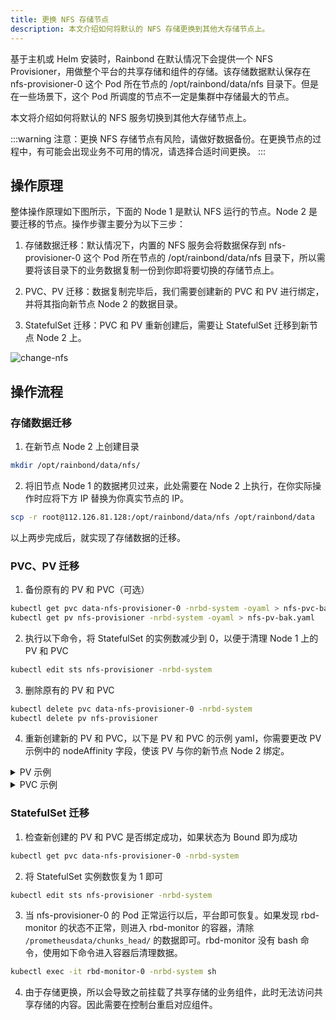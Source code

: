 ```yaml
---
title: 更换 NFS 存储节点
description: 本文介绍如何将默认的 NFS 存储更换到其他大存储节点上。
---
```


基于主机或 Helm 安装时，Rainbond 在默认情况下会提供一个 NFS Provisioner，用做整个平台的共享存储和组件的存储。该存储数据默认保存在 nfs-provisioner-0 这个 Pod 所在节点的 /opt/rainbond/data/nfs 目录下。但是在一些场景下，这个 Pod 所调度的节点不一定是集群中存储最大的节点。

本文将介绍如何将默认的 NFS 服务切换到其他大存储节点上。

:::warning
注意：更换 NFS 存储节点有风险，请做好数据备份。在更换节点的过程中，有可能会出现业务不可用的情况，请选择合适时间更换。
:::

## 操作原理

整体操作原理如下图所示，下面的 Node 1 是默认 NFS 运行的节点。Node 2 是要迁移的节点。操作步骤主要分为以下三步：

1. 存储数据迁移：默认情况下，内置的 NFS 服务会将数据保存到 nfs-provisioner-0 这个 Pod 所在节点的 /opt/rainbond/data/nfs 目录下，所以需要将该目录下的业务数据复制一份到你即将要切换的存储节点上。

2. PVC、PV 迁移：数据复制完毕后，我们需要创建新的 PVC 和 PV 进行绑定，并将其指向新节点 Node 2 的数据目录。

3. StatefulSet 迁移：PVC 和 PV 重新创建后，需要让 StatefulSet 迁移到新节点 Node 2 上。

![change-nfs](https://static.goodrain.com/docs/5.14.2/change-nfs.png)

## 操作流程

### 存储数据迁移

1. 在新节点 Node 2 上创建目录

```bash
mkdir /opt/rainbond/data/nfs/
```

2. 将旧节点 Node 1 的数据拷贝过来，此处需要在 Node 2 上执行，在你实际操作时应将下方 IP 替换为你真实节点的 IP。

```bash
scp -r root@112.126.81.128:/opt/rainbond/data/nfs /opt/rainbond/data
```

以上两步完成后，就实现了存储数据的迁移。

### PVC、PV 迁移

1. 备份原有的 PV 和 PVC（可选）

```bash
kubectl get pvc data-nfs-provisioner-0 -nrbd-system -oyaml > nfs-pvc-bak.yaml
kubectl get pv nfs-provisioner -nrbd-system -oyaml > nfs-pv-bak.yaml
```

2. 执行以下命令，将 StatefulSet 的实例数减少到 0，以便于清理 Node 1 上的 PV 和 PVC

```bash
kubectl edit sts nfs-provisioner -nrbd-system
```

3. 删除原有的 PV 和 PVC

```bash
kubectl delete pvc data-nfs-provisioner-0 -nrbd-system
kubectl delete pv nfs-provisioner
```

4. 重新创建新的 PV 和 PVC，以下是 PV 和 PVC 的示例 yaml，你需要更改 PV 示例中的 nodeAffinity 字段，使该 PV 与你的新节点 Node 2 绑定。

<details>
<summary>PV 示例</summary>

```yaml
apiVersion: v1
kind: PersistentVolume
metadata:
  labels:
    belongTo: rainbond-operator
    creator: Rainbond
    name: nfs-provisioner
  name: nfs-provisioner
spec:
  accessModes:
  - ReadWriteMany
  capacity:
    storage: 1Gi
  hostPath:
    path: /opt/rainbond/data/nfs
    type: DirectoryOrCreate
  nodeAffinity:
    required:
      nodeSelectorTerms:
      - matchExpressions:
        - key: kubernetes.io/hostname
          operator: In
          values:
          - 59.110.14.219
      - matchExpressions:
        - key: k3s.io/hostname
          operator: In
          values:
          - 59.110.14.219
  persistentVolumeReclaimPolicy: Retain
  storageClassName: manual
  volumeMode: Filesystem
```

</details>

<details>
<summary>PVC 示例</summary>

```yaml
apiVersion: v1
kind: PersistentVolumeClaim
metadata:
  labels:
    belongTo: rainbond-operator
    creator: Rainbond
    name: nfs-provisioner
  name: data-nfs-provisioner-0
  namespace: rbd-system
spec:
  accessModes:
  - ReadWriteMany
  resources:
    requests:
      storage: 1Gi
  storageClassName: manual
  volumeMode: Filesystem
  volumeName: nfs-provisioner
```

</details>

### StatefulSet 迁移

1. 检查新创建的 PV 和 PVC 是否绑定成功，如果状态为 Bound 即为成功

```bash
kubectl get pvc data-nfs-provisioner-0 -nrbd-system
```

2. 将 StatefulSet 实例数恢复为 1 即可

```bash
kubectl edit sts nfs-provisioner -nrbd-system
```

3. 当 nfs-provisioner-0 的 Pod 正常运行以后，平台即可恢复。如果发现 rbd-monitor 的状态不正常，则进入 rbd-monitor 的容器，清除 `/prometheusdata/chunks_head/` 的数据即可。rbd-monitor 没有 bash 命令，使用如下命令进入容器后清理数据。

```bash
kubectl exec -it rbd-monitor-0 -nrbd-system sh
```

4. 由于存储更换，所以会导致之前挂载了共享存储的业务组件，此时无法访问共享存储的内容。因此需要在控制台重启对应组件。
